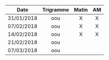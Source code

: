 |Date | Trigramme | Matin  | AM  |
|-----|:---------:|:------:|:---:|
| 31/01/2018 | oou |   X   |  X  |
| 07/02/2018 | oou |   X   |  X  |
| 14/02/2018 | oou |   X   |  X  |
| 21/02/2018 | oou |       |     |
| 07/03/2018 | oou |       |     |
